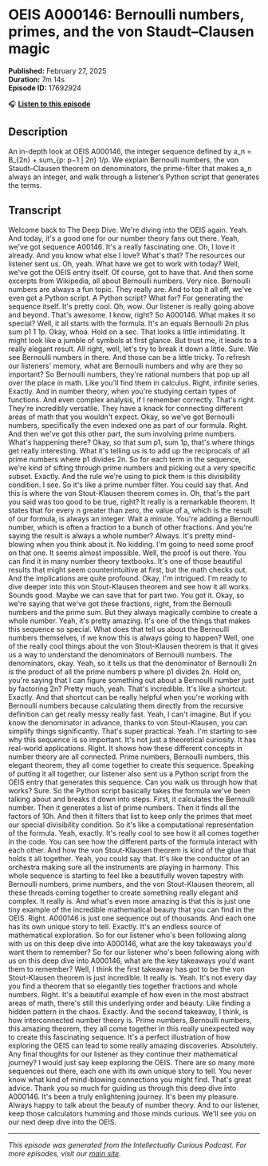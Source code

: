 # OEIS A000146: Bernoulli numbers, primes, and the von Staudt–Clausen magic

**Published:** February 27, 2025  
**Duration:** 7m 14s  
**Episode ID:** 17692924

🎧 **[Listen to this episode](https://intellectuallycurious.buzzsprout.com/2529712/episodes/17692924-oeis-a000146-bernoulli-numbers-primes-and-the-von-staudt–clausen-magic)**

## Description

An in-depth look at OEIS A000146, the integer sequence defined by a_n = B_{2n} + sum_{p: p−1 | 2n} 1/p. We explain Bernoulli numbers, the von Staudt–Clausen theorem on denominators, the prime-filter that makes a_n always an integer, and walk through a listener’s Python script that generates the terms.

## Transcript

Welcome back to The Deep Dive. We're diving into the OEIS again. Yeah. And today, it's a good one for our number theory fans out there. Yeah, we've got sequence A00146. It's a really fascinating one. Oh, I love it already. And you know what else I love? What's that? The resources our listener sent us. Oh, yeah. What have we got to work with today? Well, we've got the OEIS entry itself. Of course, got to have that. And then some excerpts from Wikipedia, all about Bernoulli numbers. Very nice. Bernoulli numbers are always a fun topic. They really are. And to top it all off, we've even got a Python script. A Python script? What for? For generating the sequence itself. It's pretty cool. Oh, wow. Our listener is really going above and beyond. That's awesome. I know, right? So A000146. What makes it so special? Well, it all starts with the formula. It's an equals Bernoulli 2n plus sum p1 1 1p. Okay, whoa. Hold on a sec. That looks a little intimidating. It might look like a jumble of symbols at first glance. But trust me, it leads to a really elegant result. All right, well, let's try to break it down a little. Sure. We see Bernoulli numbers in there. And those can be a little tricky. To refresh our listeners' memory, what are Bernoulli numbers and why are they so important? So Bernoulli numbers, they're rational numbers that pop up all over the place in math. Like you'll find them in calculus. Right, infinite series. Exactly. And in number theory, when you're studying certain types of functions. And even complex analysis, if I remember correctly. That's right. They're incredibly versatile. They have a knack for connecting different areas of math that you wouldn't expect. Okay, so we've got Bernoulli numbers, specifically the even indexed one as part of our formula. Right. And then we've got this other part, the sum involving prime numbers. What's happening there? Okay, so that sum p1, sum 1p, that's where things get really interesting. What it's telling us is to add up the reciprocals of all prime numbers where p1 divides 2n. So for each term in the sequence, we're kind of sifting through prime numbers and picking out a very specific subset. Exactly. And the rule we're using to pick them is this divisibility condition. I see. So it's like a prime number filter. You could say that. And this is where the von Stout-Klausen theorem comes in. Oh, that's the part you said was too good to be true, right? It really is a remarkable theorem. It states that for every n greater than zero, the value of a, which is the result of our formula, is always an integer. Wait a minute. You're adding a Bernoulli number, which is often a fraction to a bunch of other fractions. And you're saying the result is always a whole number? Always. It's pretty mind-blowing when you think about it. No kidding. I'm going to need some proof on that one. It seems almost impossible. Well, the proof is out there. You can find it in many number theory textbooks. It's one of those beautiful results that might seem counterintuitive at first, but the math checks out. And the implications are quite profound. Okay, I'm intrigued. I'm ready to dive deeper into this von Stout-Klausen theorem and see how it all works. Sounds good. Maybe we can save that for part two. You got it. Okay, so we're saying that we've got these fractions, right, from the Bernoulli numbers and the prime sum. But they always magically combine to create a whole number. Yeah, it's pretty amazing. It's one of the things that makes this sequence so special. What does that tell us about the Bernoulli numbers themselves, if we know this is always going to happen? Well, one of the really cool things about the von Stout-Klausen theorem is that it gives us a way to understand the denominators of Bernoulli numbers. The denominators, okay. Yeah, so it tells us that the denominator of Bernoulli 2n is the product of all the prime numbers p where p1 divides 2n. Hold on, you're saying that I can figure something out about a Bernoulli number just by factoring 2n? Pretty much, yeah. That's incredible. It's like a shortcut. Exactly. And that shortcut can be really helpful when you're working with Bernoulli numbers because calculating them directly from the recursive definition can get really messy really fast. Yeah, I can't imagine. But if you know the denominator in advance, thanks to von Stout-Klausen, you can simplify things significantly. That's super practical. Yeah. I'm starting to see why this sequence is so important. It's not just a theoretical curiosity. It has real-world applications. Right. It shows how these different concepts in number theory are all connected. Prime numbers, Bernoulli numbers, this elegant theorem, they all come together to create this sequence. Speaking of putting it all together, our listener also sent us a Python script from the OEIS entry that generates this sequence. Can you walk us through how that works? Sure. So the Python script basically takes the formula we've been talking about and breaks it down into steps. First, it calculates the Bernoulli number. Then it generates a list of prime numbers. Then it finds all the factors of 10h. And then it filters that list to keep only the primes that meet our special divisibility condition. So it's like a computational representation of the formula. Yeah, exactly. It's really cool to see how it all comes together in the code. You can see how the different parts of the formula interact with each other. And how the von Stout-Klausen theorem is kind of the glue that holds it all together. Yeah, you could say that. It's like the conductor of an orchestra making sure all the instruments are playing in harmony. This whole sequence is starting to feel like a beautifully woven tapestry with Bernoulli numbers, prime numbers, and the von Stout-Klausen theorem, all these threads coming together to create something really elegant and complex. It really is. And what's even more amazing is that this is just one tiny example of the incredible mathematical beauty that you can find in the OEIS. Right. A000146 is just one sequence out of thousands. And each one has its own unique story to tell. Exactly. It's an endless source of mathematical exploration. So for our listener who's been following along with us on this deep dive into A000146, what are the key takeaways you'd want them to remember? So for our listener who's been following along with us on this deep dive into A000146, what are the key takeaways you'd want them to remember? Well, I think the first takeaway has got to be the von Stout-Klausen theorem is just incredible. It really is. Yeah. It's not every day you find a theorem that so elegantly ties together fractions and whole numbers. Right. It's a beautiful example of how even in the most abstract areas of math, there's still this underlying order and beauty. Like finding a hidden pattern in the chaos. Exactly. And the second takeaway, I think, is how interconnected number theory is. Prime numbers, Bernoulli numbers, this amazing theorem, they all come together in this really unexpected way to create this fascinating sequence. It's a perfect illustration of how exploring the OEIS can lead to some really amazing discoveries. Absolutely. Any final thoughts for our listener as they continue their mathematical journey? I would just say keep exploring the OEIS. There are so many more sequences out there, each one with its own unique story to tell. You never know what kind of mind-blowing connections you might find. That's great advice. Thank you so much for guiding us through this deep dive into A000146. It's been a truly enlightening journey. It's been my pleasure. Always happy to talk about the beauty of number theory. And to our listener, keep those calculators humming and those minds curious. We'll see you on our next deep dive into the OEIS.

---
*This episode was generated from the Intellectually Curious Podcast. For more episodes, visit our [main site](https://intellectuallycurious.buzzsprout.com).*
